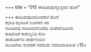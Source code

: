 +++
title = "015 ಈಡಿರಿದವೊನ್ದೊನ್ದರಲೆ ಹೊಗೆ"

+++
ಈಡಿರಿದವೊಂದೊಂದರಲೆ ಹೊಗೆ  
ಝಾಡಿ ಝಳಪಿಸೆ ಉರಿಗಳಲಿ ಸರ  
ಳೋಡಿದವು ಗಾಂಡಿವವನೊದೆದು ಮಹೇಶನಿದಿರಿನಲಿ  
ಕಾಡಿದೊಡೆ ಕಾರುಣ್ಯನಿಧಿ ಕೊಂ  
ಡಾಡುತಿರ್ದನು ಪಾರ್ಥನಂಬಿನ  
ಮೂಡಿಗೆಯ ಸಂವರಣೆ ಸವೆದುದು ಸವೆಯದಾಟೋಪ      ॥15॥